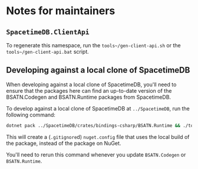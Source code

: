 # Notes for maintainers

## `SpacetimeDB.ClientApi`

To regenerate this namespace, run the `tools~/gen-client-api.sh` or the
`tools~/gen-client-api.bat` script.

## Developing against a local clone of SpacetimeDB
When developing against a local clone of SpacetimeDB, you'll need to ensure that the packages here can find an up-to-date version of the BSATN.Codegen and BSATN.Runtime packages from SpacetimeDB.

To develop against a local clone of SpacetimeDB at `../SpacetimeDB`, run the following command:

```sh
dotnet pack ../SpacetimeDB/crates/bindings-csharp/BSATN.Runtime && ./tools~/write-nuget-config.sh ../SpacetimeDB
```

This will create a (`.gitignore`d) `nuget.config` file that uses the local build of the package, instead of the package on NuGet.

You'll need to rerun this command whenever you update `BSATN.Codegen` or `BSATN.Runtime`.
